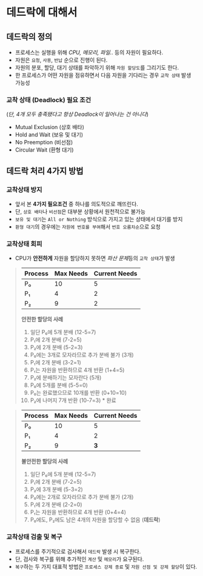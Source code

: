 # 데드락에 대해서

## 데드락의 정의
* 프로세스는 실행을 위해 *CPU, 메모리, 파일..* 등의 자원이 필요하다.
* 자원은 `요청`, `사용`, `반납` 순으로 진행이 된다.
* 자원의 분포, 할당, 대기 상태를 파악하기 위해 `자원 할당도`를 그리기도 한다.
* 한 프로세스가 어떤 자원을 점유하면서 다음 자원을 기다리는 경우 `교착 상태` 발생 가능성

### 교착 상태 (Deadlock) 필요 조건   
(*단, 4개 모두 충족됐다고 항상 Deadlock이 일어나는 건 아니다*)
* Mutual Exclusion (상호 배타)
* Hold and Wait (보유 및 대기)
* No Preemption (비선점)
* Circular Wait (환형 대기)    

## 데드락 처리 4가지 방법

### 교착상태 방지
* 앞서 본 **4가지 필요조건** 중 하나를 의도적으로 깨뜨린다.
* 단, `상호 배타`나 `비선점`은 대부분 상황에서 원천적으로 불가능
* `보유 및 대기`는 `All or Nothing` 방식으로 가지고 있는 상태에서 대기를 방지
* `환형 대기`의 경우에는 `자원에 번호를 부여`해서 `번호 오름차순`으로 요청

### 교착상태 회피
* CPU가 **안전하게** 자원을 할당하지 못하면 *파산 문제*등의 `교착 상태`가 발생

> |Process|Max Needs|Current Needs|        
> |---|---|---|    
> |P₀|10|5|    
> |P₁|4|2|    
> |P₂|9|2|
> **안전한 할당의 사례**    
> 1. 일단 P₀에 5개 분배 (12-5=7)
> 2. P₁에 2개 분배 (7-2=5)
> 3. P₂에 2개 분배 (5-2=3)
> 4. P₀에는 3개로 모자라므로 추가 분배 불가 (3개)
> 5. P₁에 2개 분배 (3-2=1)
> 6. P₁는 자원을 반환하므로 4개 반환 (1+4=5)
> 7. P₂에 분배하기는 모자란다 (5개)
> 8. P₀에 5개를 분배 (5-5=0)
> 9. P₀는 완료했으므로 10개를 반환 (0+10=10)
> 10. P₂에 나머지 7개 반환 (10-7=3) * 완료

> |Process|Max Needs|Current Needs|        
> |---|---|---|    
> |P₀|10|5|    
> |P₁|4|2|    
> |P₂|9|**3**|
> **불안전한 할당의 사례**
> 1. 일단 P₀에 5개 분배 (12-5=7)
> 2. P₁에 2개 분배 (7-2=5)
> 3. P₂에 3개 분배 (5-3=2)
> 4. P₀에는 2개로 모자라므로 추가 분배 불가 (2개)
> 5. P₁에 2개 분배 (2-2=0)
> 6. P₁는 자원을 반환하므로 4개 반환 (0+4=4)
> 7. P₀에도, P₂에도 남은 4개의 자원을 할당할 수 없음 (**데드락**)

### 교착상태 검출 및 복구
* 프로세스를 주기적으로 검사해서 `데드락` 발생 시 복구한다.
* 단, 검사와 복구를 위해 추가적인 `계산` 및 `메모리`가 요구된다.
* `복구`하는 두 가지 대표적 방법은 `프로세스 강제 종료` 및 `자원 선점 및 강제 할당`이 있다.

